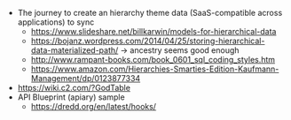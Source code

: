 - The journey to create an hierarchy theme data (SaaS-compatible across applications) to sync
	- https://www.slideshare.net/billkarwin/models-for-hierarchical-data
	- https://bojanz.wordpress.com/2014/04/25/storing-hierarchical-data-materialized-path/ -> ancestry seems good enough
	- http://www.rampant-books.com/book_0601_sql_coding_styles.htm
	- https://www.amazon.com/Hierarchies-Smarties-Edition-Kaufmann-Management/dp/0123877334
- https://wiki.c2.com/?GodTable 
- API Blueprint (apiary) sample
	- https://dredd.org/en/latest/hooks/
